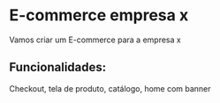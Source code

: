 # E-commerce empresa x

Vamos criar um E-commerce para a empresa x

## Funcionalidades:

Checkout, tela de produto, catálogo, home com banner